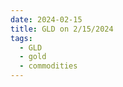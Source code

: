 ```yaml
---
date: 2024-02-15
title: GLD on 2/15/2024
tags: 
  - GLD
  - gold
  - commodities
---
```

<div class="post">
<snapshot-grid 
    :reports="['2024/02/14/CTA/gold', '2024/02/15/CTA/gold', '2024/02/15/MTP/GLD']"
    chart="2024/02/15/Chart/GLD"
/>
<p>

</p>
<p>

</p>
</div>